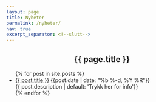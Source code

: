```yaml
---
layout: page
title: Nyheter
permalink: /nyheter/
nav: true
excerpt_separator: <!--slutt-->
---
```

<h2 style="text-align:center;">{{ page.title }}</h2>
<ul class ="news-container">
  {% for post in site.posts %}
    <li class="news-card">
      <a href="{{ post.url | relative_url }}">{{ post.title }}</a>
      <time>{{post.date | date: "%b %-d, %Y %R"}}</time>
    <div class="excerpt-text">{{ post.description | default: 'Trykk her for info'}}</div> <!-- utdragsvisning, legg til klasse -->
    </li>
  {% endfor %}
</ul>